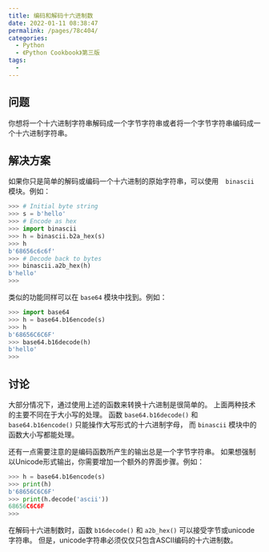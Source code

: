 ```yaml
---
title: 编码和解码十六进制数
date: 2022-01-11 08:38:47
permalink: /pages/78c404/
categories:
  - Python
  - 《Python Cookbook》第三版
tags:
  -
---
```


## 问题

你想将一个十六进制字符串解码成一个字节字符串或者将一个字节字符串编码成一个十六进制字符串。

## 解决方案

如果你只是简单的解码或编码一个十六进制的原始字符串，可以使用　`binascii` 模块。例如：

```python
>>> # Initial byte string
>>> s = b'hello'
>>> # Encode as hex
>>> import binascii
>>> h = binascii.b2a_hex(s)
>>> h
b'68656c6c6f'
>>> # Decode back to bytes
>>> binascii.a2b_hex(h)
b'hello'
>>>
```

类似的功能同样可以在 `base64` 模块中找到。例如：

```python
>>> import base64
>>> h = base64.b16encode(s)
>>> h
b'68656C6C6F'
>>> base64.b16decode(h)
b'hello'
>>>
```

## 讨论

大部分情况下，通过使用上述的函数来转换十六进制是很简单的。 上面两种技术的主要不同在于大小写的处理。 函数 `base64.b16decode()` 和 `base64.b16encode()` 只能操作大写形式的十六进制字母， 而 `binascii` 模块中的函数大小写都能处理。

还有一点需要注意的是编码函数所产生的输出总是一个字节字符串。 如果想强制以Unicode形式输出，你需要增加一个额外的界面步骤。例如：

```python
>>> h = base64.b16encode(s)
>>> print(h)
b'68656C6C6F'
>>> print(h.decode('ascii'))
68656C6C6F
>>>
```

在解码十六进制数时，函数 `b16decode()` 和 `a2b_hex()` 可以接受字节或unicode字符串。 但是，unicode字符串必须仅仅只包含ASCII编码的十六进制数。
